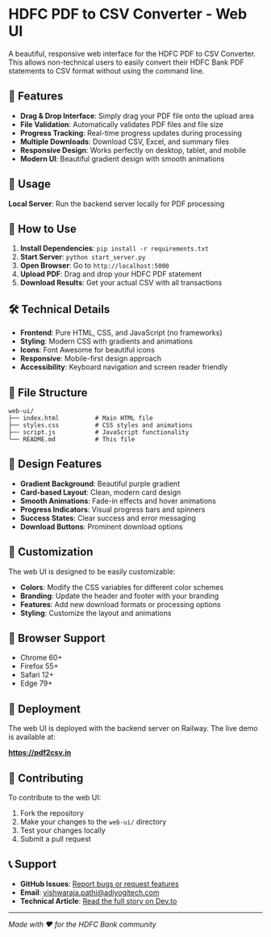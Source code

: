 # HDFC PDF to CSV Converter - Web UI

A beautiful, responsive web interface for the HDFC PDF to CSV Converter. This allows non-technical users to easily convert their HDFC Bank PDF statements to CSV format without using the command line.

## 🌟 Features

- **Drag & Drop Interface**: Simply drag your PDF file onto the upload area
- **File Validation**: Automatically validates PDF files and file size
- **Progress Tracking**: Real-time progress updates during processing
- **Multiple Downloads**: Download CSV, Excel, and summary files
- **Responsive Design**: Works perfectly on desktop, tablet, and mobile
- **Modern UI**: Beautiful gradient design with smooth animations

## 🚀 Usage

**Local Server**: Run the backend server locally for PDF processing

## 📱 How to Use

1. **Install Dependencies**: `pip install -r requirements.txt`
2. **Start Server**: `python start_server.py`
3. **Open Browser**: Go to `http://localhost:5000`
4. **Upload PDF**: Drag and drop your HDFC PDF statement
5. **Download Results**: Get your actual CSV with all transactions

## 🛠️ Technical Details

- **Frontend**: Pure HTML, CSS, and JavaScript (no frameworks)
- **Styling**: Modern CSS with gradients and animations
- **Icons**: Font Awesome for beautiful icons
- **Responsive**: Mobile-first design approach
- **Accessibility**: Keyboard navigation and screen reader friendly

## 📁 File Structure

```
web-ui/
├── index.html          # Main HTML file
├── styles.css          # CSS styles and animations
├── script.js           # JavaScript functionality
└── README.md           # This file
```

## 🎨 Design Features

- **Gradient Background**: Beautiful purple gradient
- **Card-based Layout**: Clean, modern card design
- **Smooth Animations**: Fade-in effects and hover animations
- **Progress Indicators**: Visual progress bars and spinners
- **Success States**: Clear success and error messaging
- **Download Buttons**: Prominent download options

## 🔧 Customization

The web UI is designed to be easily customizable:

- **Colors**: Modify the CSS variables for different color schemes
- **Branding**: Update the header and footer with your branding
- **Features**: Add new download formats or processing options
- **Styling**: Customize the layout and animations

## 📱 Browser Support

- Chrome 60+
- Firefox 55+
- Safari 12+
- Edge 79+

## 🚀 Deployment

The web UI is deployed with the backend server on Railway. The live demo is available at:

**https://pdf2csv.in**

## 🤝 Contributing

To contribute to the web UI:

1. Fork the repository
2. Make your changes to the `web-ui/` directory
3. Test your changes locally
4. Submit a pull request

## 📞 Support

- **GitHub Issues**: [Report bugs or request features](https://github.com/vishwaraja/hdfc-pdf-converter/issues)
- **Email**: vishwaraja.pathi@adiyogitech.com
- **Technical Article**: [Read the full story on Dev.to](https://dev.to/34c6)

---

*Made with ❤️ for the HDFC Bank community*
